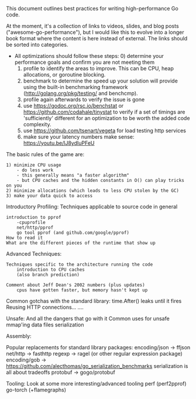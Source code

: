 
This document outlines best practices for writing high-performance Go code.

At the moment, it's a collection of links to videos, slides, and blog posts
("awesome-go-performance"), but I would like this to evolve into a longer book
format where the content is here instead of external.  The links should be sorted into categories.

* All optimizations should follow these steps:
	0) determine your performance goals and confirm you are not meeting them
	1) profile to identify the areas to improve.  This can be CPU, heap allocations, or goroutine blocking.
	2) benchmark to determine the speed up your solution will provide using
	   the built-in benchmarking framework (http://golang.org/pkg/testing/ and benchcmp).
	3) profile again afterwards to verify the issue is gone
	4) use https://godoc.org/rsc.io/benchstat or
	   https://github.com/codahale/tinystat to verify if a set of timings
	   are 'sufficiently' different for an optimization to be worth the
	   added code complexity.
	5) use https://github.com/tsenart/vegeta for load testing http services
	6) make sure your latency numbers make sense: https://youtu.be/lJ8ydIuPFeU

The basic rules of the game are:

    1) minimize CPU usage
        - do less work
        - this generally means "a faster algorithm"
        - but CPU caches and the hidden constants in O() can play tricks on you
    2) minimize allocations (which leads to less CPU stolen by the GC)
    3) make your data quick to access

Introductory Profiling:
    Techniques applicable to source code in general

    introduction to pprof
        -cpuprofile
        net/http/pprof
        go tool pprof (and github.com/google/pprof)
    How to read it
    What are the different pieces of the runtime that show up

Advanced Techniques:

    Techniques specific to the architecture running the code
        introduction to CPU caches
        (also branch prediction)

    Comment about Jeff Dean's 2002 numbers (plus updates)
        cpus have gotten faster, but memory hasn't kept up

Common gotchas with the standard library:
    time.After() leaks until it fires
    Reusing HTTP connections...
    ....

Unsafe:
    And all the dangers that go with it
    Common uses for unsafe
    mmap'ing data files
    serialization

Assembly:

Popular replacements for standard library packages:
    encoding/json -> ffjson
    net/http -> fasthttp
    regexp -> ragel (or other regular expression package)
    encoding/gob -> https://github.com/alecthomas/go_serialization_benchmarks
	serialization is all about tradeoffs
   protobuf -> gogo/protobuf

Tooling:
    Look at some more interesting/advanced tooling
        perf  (perf2pprof)
        go-torch (+flamegraphs)

